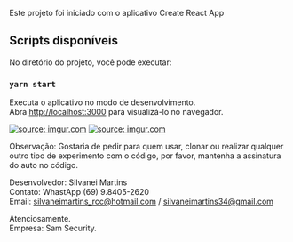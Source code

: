 Este projeto foi iniciado com o aplicativo Create React App

## Scripts disponíveis
No diretório do projeto, você pode executar:

### `yarn start`
Executa o aplicativo no modo de desenvolvimento.<br />
Abra [http://localhost:3000](http://localhost:3000) para visualizá-lo no navegador.

<a href="https://imgur.com/3qgLhLW"><img src="https://i.imgur.com/3qgLhLW.png" title="source: imgur.com" /></a>
<a href="https://imgur.com/RsEaPBn"><img src="https://i.imgur.com/RsEaPBn.png" title="source: imgur.com" /></a>

Observação: Gostaria de pedir para quem usar, clonar ou realizar qualquer outro tipo de experimento com o código,
por favor, mantenha a assinatura do auto no código.<br>

Desenvolvedor: Silvanei Martins<br>
Contato: WhastApp (69) 9.8405-2620<br>
Email: silvaneimartins_rcc@hotmail.com / silvaneimartins34@gmail.com<br>

Atenciosamente.<br>
Empresa: Sam Security.

